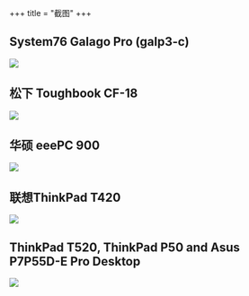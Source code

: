 +++
title = "截图"
+++

## System76 Galago Pro (galp3-c)
<img class="img-responsive" src="/img/hardware/system76-galp3-c.jpg"/>

## 松下 Toughbook CF-18
<img class="img-responsive" src="/img/hardware/panasonic-toughbook-cf18.png"/>

## 华硕 eeePC 900
<img class="img-responsive" src="/img/hardware/asus-eepc-900.png"/>

## 联想ThinkPad T420
<img class="img-responsive" src="/img/hardware/thinkpad-t420.png"/>

## ThinkPad T520, ThinkPad P50 and Asus P7P55D-E Pro Desktop
<img class="img-responsive" src="/img/hardware/T520-P50-Asus-Desktop.jpg"/>
